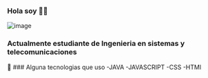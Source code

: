 ### Hola soy 🤙🏼

![image](https://user-images.githubusercontent.com/69522509/198098942-d1bd66a2-a6f5-43d0-9a1b-128c93892405.png)


### Actualmente estudiante de Ingenieria en sistemas y telecomunicaciones

🎯 ### Alguna tecnologias que uso 
      -JAVA
      -JAVASCRIPT
      -CSS
      -HTMl
<!--
**Miospi/Miospi** is a ✨ _special_ ✨ repository because its `README.md` (this file) appears on your GitHub profile.

Here are some ideas to get you started:

- 🔭 I’m currently working on ...
- 🌱 I’m currently learning ...
- 👯 I’m looking to collaborate on ...
- 🤔 I’m looking for help with ...
- 💬 Ask me about ...
- 📫 How to reach me: ...
- 😄 Pronouns: ...
- ⚡ Fun fact: ...
-->
